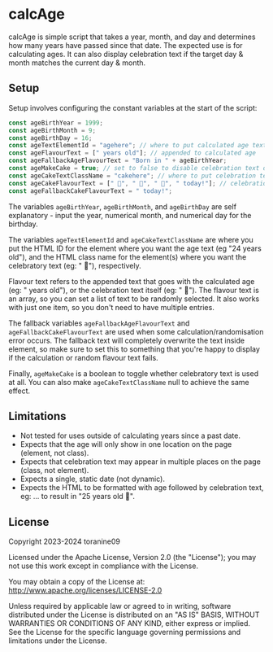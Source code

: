 # calcAge
calcAge is simple script that takes a year, month, and day and determines how many years have passed since that date. The expected use is for calculating ages. It can also display celebration text if the target day & month matches the current day & month.

## Setup
Setup involves configuring the constant variables at the start of the script:
```js
const ageBirthYear = 1999;
const ageBirthMonth = 9;
const ageBirthDay = 16;
const ageTextElementId = "agehere"; // where to put calculated age text
const ageFlavourText = [" years old"]; // appended to calculated age
const ageFallbackAgeFlavourText = "Born in " + ageBirthYear;
const ageMakeCake = true; // set to false to disable celebration text display
const ageCakeTextClassName = "cakehere"; // where to put celebration text
const ageCakeFlavourText = [" 🎉", " 🎂", " 🍰", " today!"]; // celebration text
const ageFallbackCakeFlavourText = " today!";
```
The variables `ageBirthYear`, `ageBirthMonth`, and `ageBirthDay` are self explanatory - input the year, numerical month, and numerical day for the birthday.

The variables `ageTextElementId` and `ageCakeTextClassName` are where you put the HTML ID for the element where you want the age text (eg "24 years old"), and the HTML class name for the element(s) where you want the celebratory text (eg: " 🎉"), respectively.

Flavour text refers to the appended text that goes with the calculated age (eg: " years old"), or the celebration text itself (eg: " 🎉"). The flavour text is an array, so you can set a list of text to be randomly selected. It also works with just one item, so you don't need to have multiple entries.

The fallback variables `ageFallbackAgeFlavourText` and `ageFallbackCakeFlavourText` are used when some calculation/randomisation error occurs. The fallback text will completely overwrite the text inside element, so make sure to set this to something that you're happy to display if the calculation or random flavour text fails.

Finally, `ageMakeCake` is a boolean to toggle whether celebratory text is used at all. You can also make `ageCakeTextClassName` null to achieve the same effect.

## Limitations
- Not tested for uses outside of calculating years since a past date.
- Expects that the age will only show in one location on the page (element, not class).
- Expects that celebration text may appear in multiple places on the page (class, not element).
- Expects a single, static date (not dynamic).
- Expects the HTML to be formatted with age followed by celebration text, eg: <span id="agehere">...</span><span class="cakehere"> to result in "25 years old 🎉".

## License
Copyright 2023-2024 toranine09

Licensed under the Apache License, Version 2.0 (the "License"); you may not use this work except in compliance with the License.

You may obtain a copy of the License at: http://www.apache.org/licenses/LICENSE-2.0

Unless required by applicable law or agreed to in writing, software distributed under the License is distributed on an "AS IS" BASIS, WITHOUT WARRANTIES OR CONDITIONS OF ANY KIND, either express or implied. See the License for the specific language governing permissions and limitations under the License.
